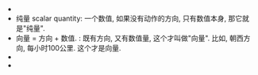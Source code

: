 -
- 纯量 scalar quantity:  一个数值, 如果没有动作的方向, 只有数值本身, 那它就是"纯量".
- 向量 = 方向 + 数值.  : 既有方向, 又有数值量, 这个才叫做"向量". 比如, 朝西方向, 每小时100公里.  这个才是向量.
-
-